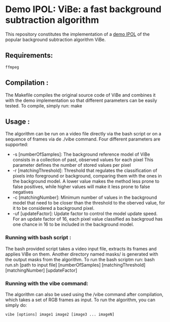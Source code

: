# Demo IPOL: ViBe: a fast background subtraction algorithm

This repository constitutes the implementation of a [demo IPOL](https://ipolcore.ipol.im/demo/clientApp/demo.html?id=77777000287) of the popular background subtraction algorithm ViBe.

## Requirements:
    ffmpeg

## Compilation :
The Makefile compiles the original source code of ViBe and combines it with the demo implementation so that different parameters can be easily tested. To compile, simply run:
    make

## Usage :
The algorithm can be run on a video file directly via the bash script or on a sequence of frames via de ./vibe command. Four different parameters are supported:

* -s [numberOfSamples]: The background reference model of ViBe consists in a collection of past, observed values for each pixel This parameter defines the number of stored values per pixel
* -r [matchingThreshold]: Threshold that regulates the classification of pixels into foreground or background, comparing them with the ones in the background model. A lower value makes the method less prone to false positives, while higher values will make it less prone to false negatives    
* -c [matchingNumber]: Minimum number of values in the background model that need to be closer than the threshold to the oberved value, for it to be considered a background pixel.
* -uf [updateFactor]: Update factor to control the model update speed. For an update factor of 16, each pixel value classified as backgroud has one chance in 16 to be included in the background model.

### Running with bash script :
The bash provided script takes a video input file, extracts its frames and applies ViBe on them. Another directory named masks/ is generated with the output masks from the algorithm. To run the bash scriptm run:
    bash run.sh [path to input file] [numberOfSamples] [matchingThreshold] [matchingNumber] [updateFactor]

### Running with the vibe command:
The algorithm can also be used using the /vibe command after compilation, which takes a set of RGB frames as input.
To run the algorithm, you can simply do:
```Shell
vibe [options] image1 image2 [image3 ... imageN]
```